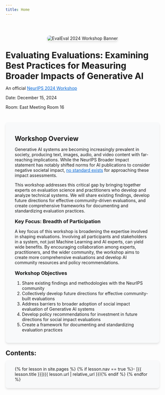 ```yaml
---
title: Home
---
```


<style>
.content-card {
  background-color: #f8f9fa;
  border-radius: 8px;
  padding: 20px 30px;
  margin-top: 10px;
  box-shadow: 0 4px 6px rgba(0, 0, 0, 0.1);
}
.site-banner {
  margin-bottom: 30px;
  text-align: center;
}
.banner-image {
  max-width: 100%;
  height: auto;
  box-shadow: 0 4px 6px rgba(0, 0, 0, 0.1);
  border-radius: 8px;
}

h1, h2, h3 {
  margin-top: 1em;
  margin-bottom: 0.5em;
}
a {
  color: #0366d6;
}
.content-card ul {
  padding-left: 20px;
}
/* Custom TOC styling */
.toc {
  background: none;
  border: none;
  box-shadow: none;
  padding: 0;
}
.toc ul {
  list-style-type: none;
  padding-left: 10px;
}
.toc ul li {
  margin-bottom: 10px;
  position: relative;
  margin-left: -25px;
}
.toc ul li::before {
  content: "→";
  position: absolute;
  left: -30px; 
  color: #0366d6;
}
.toc ul li a {
  text-decoration: none;
  color: #0366d6;
}
.toc ul li a:hover {
  text-decoration: underline;
}
</style>

<br><br>

<div class="site-banner">
  <img src="{{ '/images/site-banner.png' | relative_url }}" alt="EvalEval 2024 Workshop Banner" class="banner-image">
</div>

# Evaluating Evaluations: Examining Best Practices for Measuring Broader Impacts of Generative AI

An official [NeurIPS 2024 Workshop](https://neurips.cc/virtual/2024/workshop/84734)

Date: December 15, 2024

Room: East Meeting Room 16


<br>

<div class="content-card" markdown="1">

## Workshop Overview

Generative AI systems are becoming increasingly prevalent in society, producing text, images, audio, and video content with far-reaching implications. While the NeurIPS Broader Impact statement has notably shifted norms for AI publications to consider negative societal impact, [no standard exists](https://arxiv.org/pdf/2306.05949) for approaching these impact assessments.

This workshop addresses this critical gap by bringing together experts on evaluation science and practitioners who develop and analyze technical systems. We will share existing findings, develop future directions for effective community-driven evaluations, and create comprehensive frameworks for documenting and standardizing evaluation practices.

### Key Focus: Breadth of Participation

A key focus of this workshop is broadening the expertise involved in shaping evaluations. Involving all participants and stakeholders in a system, not just Machine Learning and AI experts, can yield wide benefits. By encouraging collaboration among experts, practitioners, and the wider community, the workshop aims to create more comprehensive evaluations and develop AI community resources and policy recommendations.

### Workshop Objectives

1. Share existing findings and methodologies with the NeurIPS community
2. Collectively develop future directions for effective community-built evaluations
3. Address barriers to broader adoption of social impact evaluation of Generative AI systems
4. Develop policy recommendations for investment in future directions for social impact evaluations
5. Create a framework for documenting and standardizing evaluation practices

</div>

## Contents:
<div class="content-card" markdown="1">

<div class="toc" markdown="1">
{% for lesson in site.pages %}
{% if lesson.nav == true %}- [{{ lesson.title }}]({{ lesson.url | relative_url }}){% endif %}
{% endfor %}
</div>
</div>

